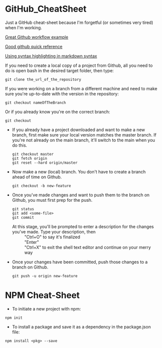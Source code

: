 # GitHub_CheatSheet
Just a GitHub cheat-sheet because I'm forgetful (or sometimes very tired) when I'm working.

[Great Github workflow example](https://www.atlassian.com/git/tutorials/comparing-workflows/feature-branch-workflow)

[Good github quick reference](https://rogerdudler.github.io/git-guide/)

[Using syntax highlighting in markdown syntax](https://github.com/github/linguist/blob/master/lib/linguist/languages.yml)  


If you need to create a local copy of a project from Github, all you need to do is open bash in the desired target folder, then type:

  ```gitattributes
  git clone the_url_of_the_repository
  ```
If you were working on a branch from a different machine and need to make sure you're up-to-date with the version in the repository:

```gitattributes
git checkout nameOfTheBranch
```
Or if you already know you're on the correct branch:
```gitattributes
git checkout
```

- If you already have a project downloaded and want to make a new branch, first make sure your local version matches the master branch. If you're not already on the main branch, it'll switch to the main when you do this.

  ```gitattributes
  git checkout master
  git fetch origin
  git reset --hard origin/master
  ```
- Now make a new (local) branch. You don't have to create a branch ahead of time on Github.

  ```gitattributes
  git checkout -b new-feature
  ```
- Once you've made changes and want to push them to the branch on Github, you must first prep for the push.

  ```gitattributes
  git status
  git add <some-file>
  git commit
  ```
  
  <dl>
    <dt>At this stage, you'll be prompted to enter a description for the changes you've made. Type your description, then</dt>
      <dd>"Ctrl+O" to say it's finalized</dd>
      <dd>"Enter"</dd>
      <dd>"Ctrl+X" to exit the shell text editor and continue on your merry way</dd>
  </dl>

- Once your changes have been committed, push those changes to a branch on Github.

  ```gitattributes
  git push -u origin new-feature
  ```
NPM Cheat-Sheet
=====

- To initiate a new project with npm:

```npm
npm init
```

- To install a package and save it as a dependency in the package.json file:
```npm
npm install <pkg> --save
```
